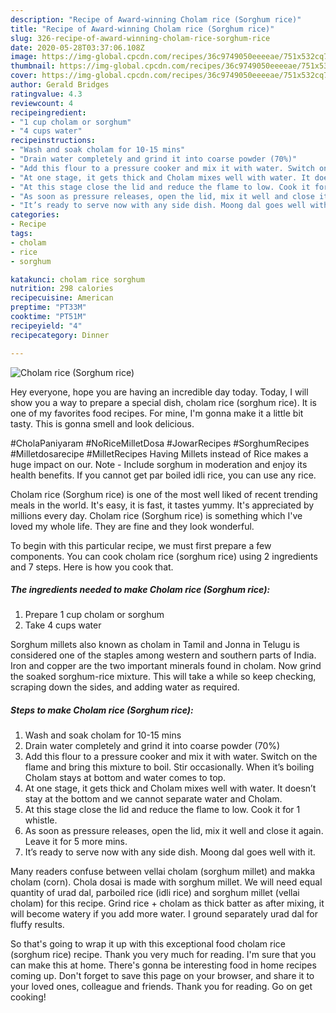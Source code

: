 ```yaml
---
description: "Recipe of Award-winning Cholam rice (Sorghum rice)"
title: "Recipe of Award-winning Cholam rice (Sorghum rice)"
slug: 326-recipe-of-award-winning-cholam-rice-sorghum-rice
date: 2020-05-28T03:37:06.108Z
image: https://img-global.cpcdn.com/recipes/36c9749050eeeeae/751x532cq70/cholam-rice-sorghum-rice-recipe-main-photo.jpg
thumbnail: https://img-global.cpcdn.com/recipes/36c9749050eeeeae/751x532cq70/cholam-rice-sorghum-rice-recipe-main-photo.jpg
cover: https://img-global.cpcdn.com/recipes/36c9749050eeeeae/751x532cq70/cholam-rice-sorghum-rice-recipe-main-photo.jpg
author: Gerald Bridges
ratingvalue: 4.3
reviewcount: 4
recipeingredient:
- "1 cup cholam or sorghum"
- "4 cups water"
recipeinstructions:
- "Wash and soak cholam for 10-15 mins"
- "Drain water completely and grind it into coarse powder (70%)"
- "Add this flour to a pressure cooker and mix it with water. Switch on the flame and bring this mixture to boil. Stir occasionally. When it’s boiling Cholam stays at bottom and water comes to top."
- "At one stage, it gets thick and Cholam mixes well with water. It doesn’t stay at the bottom and we cannot separate water and Cholam."
- "At this stage close the lid and reduce the flame to low. Cook it for 1 whistle."
- "As soon as pressure releases, open the lid, mix it well and close it again. Leave it for 5 more mins."
- "It’s ready to serve now with any side dish. Moong dal goes well with it."
categories:
- Recipe
tags:
- cholam
- rice
- sorghum

katakunci: cholam rice sorghum 
nutrition: 298 calories
recipecuisine: American
preptime: "PT33M"
cooktime: "PT51M"
recipeyield: "4"
recipecategory: Dinner

---
```



![Cholam rice (Sorghum rice)](https://img-global.cpcdn.com/recipes/36c9749050eeeeae/751x532cq70/cholam-rice-sorghum-rice-recipe-main-photo.jpg)

Hey everyone, hope you are having an incredible day today. Today, I will show you a way to prepare a special dish, cholam rice (sorghum rice). It is one of my favorites food recipes. For mine, I'm gonna make it a little bit tasty. This is gonna smell and look delicious.

#CholaPaniyaram #NoRiceMilletDosa #JowarRecipes #SorghumRecipes #Milletdosarecipe #MilletRecipes Having Millets instead of Rice makes a huge impact on our. Note - Include sorghum in moderation and enjoy its health benefits. If you cannot get par boiled idli rice, you can use any rice.

Cholam rice (Sorghum rice) is one of the most well liked of recent trending meals in the world. It's easy, it is fast, it tastes yummy. It's appreciated by millions every day. Cholam rice (Sorghum rice) is something which I've loved my whole life. They are fine and they look wonderful.


To begin with this particular recipe, we must first prepare a few components. You can cook cholam rice (sorghum rice) using 2 ingredients and 7 steps. Here is how you cook that.

<!--inarticleads1-->

##### The ingredients needed to make Cholam rice (Sorghum rice):

1. Prepare 1 cup cholam or sorghum
1. Take 4 cups water


Sorghum millets also known as cholam in Tamil and Jonna in Telugu is considered one of the staples among western and southern parts of India. Iron and copper are the two important minerals found in cholam. Now grind the soaked sorghum-rice mixture. This will take a while so keep checking, scraping down the sides, and adding water as required. 

<!--inarticleads2-->

##### Steps to make Cholam rice (Sorghum rice):

1. Wash and soak cholam for 10-15 mins
1. Drain water completely and grind it into coarse powder (70%)
1. Add this flour to a pressure cooker and mix it with water. Switch on the flame and bring this mixture to boil. Stir occasionally. When it’s boiling Cholam stays at bottom and water comes to top.
1. At one stage, it gets thick and Cholam mixes well with water. It doesn’t stay at the bottom and we cannot separate water and Cholam.
1. At this stage close the lid and reduce the flame to low. Cook it for 1 whistle.
1. As soon as pressure releases, open the lid, mix it well and close it again. Leave it for 5 more mins.
1. It’s ready to serve now with any side dish. Moong dal goes well with it.


Many readers confuse between vellai cholam (sorghum millet) and makka cholam (corn). Chola dosai is made with sorghum millet. We will need equal quantity of urad dal, parboiled rice (idli rice) and sorghum millet (vellai cholam) for this recipe. Grind rice + cholam as thick batter as after mixing, it will become watery if you add more water. I ground separately urad dal for fluffy results. 

So that's going to wrap it up with this exceptional food cholam rice (sorghum rice) recipe. Thank you very much for reading. I'm sure that you can make this at home. There's gonna be interesting food in home recipes coming up. Don't forget to save this page on your browser, and share it to your loved ones, colleague and friends. Thank you for reading. Go on get cooking!
